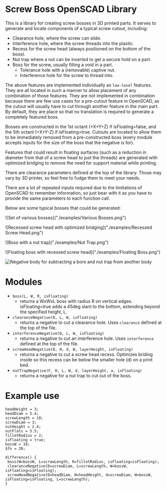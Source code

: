 # Screw Boss OpenSCAD Library
This is a library for creating screw bosses in 3D printed parts. It serves
to generate and locate components of a typical screw cutout, including:

  - Clearance hole, where the screw can slide.
  - Interference hole, where the screw threads into the plastic.
  - Recess for the screw head (always positioned on the bottom of the boss).
  - Nut trap where a nut can be inserted to get a secure hold on a part.
  - Boss for the screw, usually filling a void in a part.
    - Tolerance hole with a (removable) captive nut.
    - Interference hole for the screw to thread into.

The above features are implemented individually as `low-level` features.
They are all located in such a manner to allow placement of any
combination of those features. They are not implemented in combination
because there are few use cases for a pre-cutout feature in OpenSCAD,
as the cutout will usually have to cut through another feature in the
main part. By default, they are place so that no translation is required
to generate a completely featured boss. 

Bosses are constructed in the 1st octant (+X+Y+Z) if isFloating=false, and 
the 5th octant (+X+Y-Z) if isFloating=true. Cutouts are located to allow
them to be immediately removed from a pre-constructed boss (every module
accepts inputs for the size of the boss that the negative is for).

Features that could result in floating surfaces (such as a reduction in
diameter from that of a screw head to just the threads) are generated with
optimized bridging to remove the need for support material while printing.

There are clearance parameters defined at the top of the library. Those
may vary by 3D printer, so feel free to fudge them to meet your needs.

There are a lot of repeated inputs required due to the limitations of
OpenSCAD to remember information, so just bear with it as you have to
provide the same parameters to each function call.

Below are some typical bosses that could be generated:

 ![Set of various bosses]("./examples/Various Bosses.png")
 
 ![Recessed screw head with optimized bridging]("./examples/Recessed Screw Head.png")
 
 ![Boss with a nut trap]("./examples/Nut Trap.png")
 
 ![Floating boss with  recessed screw head]("./examples/Floating Boss.png")
 
 ![Negative body for subtracting a bore and nut trap from another body]("./examples/Negative.png")


# Modules

- `boss(L, W, R, isFloating)` 
    - returns a WxWxL boss with radius R on vertical edges. isFloating=true 
      adds a 45deg slant to the bottom, extending beyond the specified height, L.
- `clearanceNegative(D, L, W, isFloating)`
    - returns a negative to cut a clearance hole. Uses `clearance` defined 
      at the top of the file.
- `interferenceNegative(D, L, W, isFloating)`
    - returns a negative to cut an interference hole. Uses `interference` 
      defined at the top of the file.
- `screwHeadNegative(D, H, d, W, layerHeight, isFloating)`
    - returns a negative to cut a screw head recess. Optimizes briding inside 
      so this recess can be below the smaller hole (d) on a print bed. 
- `nutTrapNegative(F, H, L, W, d, layerHeight, a, isFloating)`
    - returns a negative for a nut trap to cut out of the boss.
 
 # Example use
 ```openscad
headHeight = 3;
headDiam = 5.4;
screwLength = 10;
screwDiam = 3;
nutHeight = 2.4;
nutFlats = 5.5;
filletRadius = 2;
isFloating = true;
bossW = 10;
$fn = 20;

difference() {
  boss(W=bossW, L=screwLength, R=filletRadius, isFloating=isFloating);
  clearanceNegative(D=screwDiam, L=screwLength, W=bossW, isFloating=isFloating);
  screwHeadNegative(D=headDiam, H=headHeight, d=screwDiam, W=bossW, isFloating=isFloating, L=screwLength);
}
```